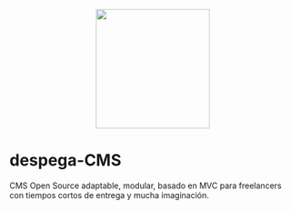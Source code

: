 <p align="center">
  <img width="200" height="210,337 " src="https://user-images.githubusercontent.com/40801473/42911131-b39f07e0-8ae1-11e8-82b0-edf4385d3e1e.png">
</p>

# despega-CMS
CMS Open Source adaptable, modular, basado en MVC para freelancers con tiempos cortos de entrega y mucha imaginación.
